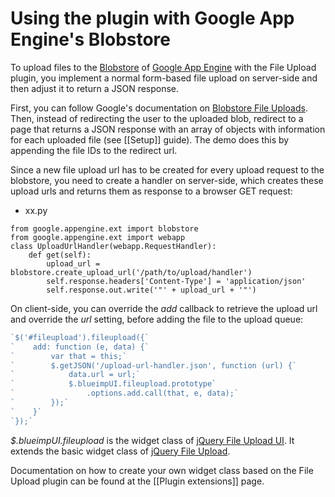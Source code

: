 # Using the plugin with Google App Engine's Blobstore

To upload files to the [Blobstore](http://code.google.com/appengine/docs/python/blobstore/) of [Google App Engine](http://code.google.com/appengine/) with the File Upload plugin, you implement a normal form-based file upload on server-side and then adjust it to return a JSON response.

First, you can follow Google's documentation on [Blobstore File Uploads](http://code.google.com/appengine/docs/python/blobstore/overview.html#Uploading_a_Blob). Then, instead of redirecting the user to the uploaded blob, redirect to a page that returns a JSON response with an array of objects with information for each uploaded file (see [[Setup]] guide). The demo does this by appending the file IDs to the redirect url.

Since a new file upload url has to be created for every upload request to the blobstore, you need to create a handler on server-side, which creates these upload urls and returns them as response to a browser GET request:
* xx.py
```
from google.appengine.ext import blobstore
from google.appengine.ext import webapp
class UploadUrlHandler(webapp.RequestHandler):
    def get(self):
        upload_url = blobstore.create_upload_url('/path/to/upload/handler')
        self.response.headers['Content-Type'] = 'application/json'
        self.response.out.write('"' + upload_url + '"')
```

On client-side, you can override the *add* callback to retrieve the upload url and override the *url* setting, before adding the file to the upload queue:
```js
`$('#fileupload').fileupload({`
`    add: function (e, data) {`
`        var that = this;`
`        $.getJSON('/upload-url-handler.json', function (url) {`
`            data.url = url;`
`            $.blueimpUI.fileupload.prototype`
`                .options.add.call(that, e, data);`
`        });`
`    }`
`});`
```
*$.blueimpUI.fileupload* is the widget class of [jQuery File Upload UI](https://github.com/blueimp/jQuery-File-Upload/blob/master/jquery.fileupload-ui.js). It extends the basic widget class of [jQuery File Upload](https://github.com/blueimp/jQuery-File-Upload/blob/master/jquery.fileupload.js).

Documentation on how to create your own widget class based on the File Upload plugin can be found at the [[Plugin extensions]] page.